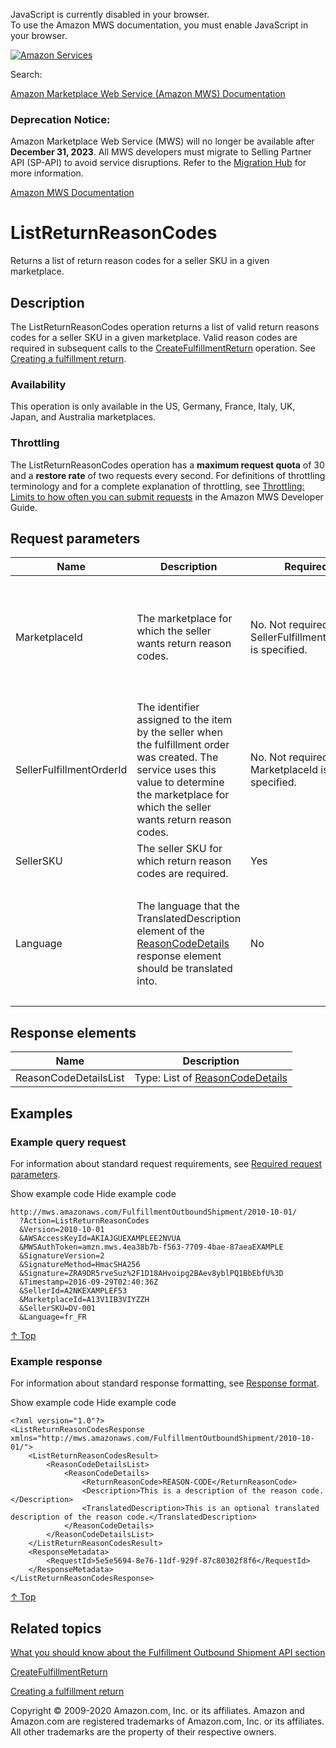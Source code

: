 <div id="MWSDX_noscript">

JavaScript is currently disabled in your browser.  
To use the Amazon MWS documentation, you must enable JavaScript in your
browser.

</div>

<div id="MWSDX_divtop">

[![Amazon
Services](https://images-na.ssl-images-amazon.com/images/G/08/mwsportal/fr_FR/amazonservices.gif "Amazon Services")](http://services.amazon.fr)

<div id="MWSDX_search">

<span id="MWSDX_searchlbl">Search:</span>

</div>

  
<span id="MWSDX_titlebar">[Amazon Marketplace Web Service (Amazon MWS)
Documentation](https://developer.amazonservices.fr/gp/mws/docs.html)</span>
<span id="MWSDX_dep_notice"></span>

### Deprecation Notice:

Amazon Marketplace Web Service (MWS) will no longer be available after
**December 31, 2023**. All MWS developers must migrate to Selling
Partner API (SP-API) to avoid service disruptions. Refer to the
[Migration
Hub](https://developer-docs.amazon.com/sp-api/page/migration-hub) for
more information.

</div>

<div id="MWSDX_divbottom">

<div id="MWSDX_divleft">

<div id="MWSDX_toc">

</div>

</div>

<div id="MWSDX_divright">

<div id="MWSDX_content">

<span id="MWSDX_breadcrumbs">[Amazon MWS
Documentation](https://developer.amazonservices.fr/gp/mws/docs.html)</span>

<div id="FBAOutbound_ListReturnReasonCodes" class="nested0">

# ListReturnReasonCodes

<div class="body">

<span class="ph">Returns a list of return reason codes for a seller SKU
in a given marketplace.</span>

</div>

<div id="Description" class="topic concept nested1">

## Description

<div class="body conbody">

The <span class="keyword apiname">ListReturnReasonCodes</span> operation
returns a list of valid return reasons codes for a seller SKU in a given
marketplace. Valid reason codes are required in subsequent calls to the
<a href="FBAOutbound_CreateFulfillmentReturn.md" class="xref" title="Creates a fulfillment return.">CreateFulfillmentReturn</a>
operation. See
<a href="../fba_guide/FBAGuide_CreateFulfillmentReturn.md" class="xref">Creating a fulfillment return</a>.

<div class="section">

### Availability

This operation is only available in the US, Germany, France, Italy, UK,
Japan, and Australia marketplaces.

</div>

<div class="section">

### Throttling

The <span class="keyword apiname">ListReturnReasonCodes</span> operation
has a **maximum request quota** of 30 and a **restore rate** of two
requests every second. <span class="ph">For definitions of throttling
terminology and for a complete explanation of throttling, see
<a href="../dev_guide/DG_Throttling.md" class="xref">Throttling: Limits to how often you can submit requests</a>
in the <span class="ph">Amazon MWS Developer Guide</span>.</span>

</div>

</div>

</div>

<div id="RequestParameters" class="topic reference nested1">

## Request parameters

<div class="body refbody">

<div class="tablenoborder">

<table id="RequestParameters__RequestParametersTable" class="table" data-cellpadding="4" data-cellspacing="0" data-summary="" data-frame="border" data-border="1" data-rules="all">
<colgroup>
<col style="width: 25%" />
<col style="width: 25%" />
<col style="width: 25%" />
<col style="width: 25%" />
</colgroup>
<thead class="thead" data-align="left">
<tr class="header row">
<th id="d115111e135" class="entry" data-valign="top" width="34.18367346938776%">Name</th>
<th id="d115111e138" class="entry" data-valign="top" width="25.510204081632654%">Description</th>
<th id="d115111e141" class="entry" data-valign="top" width="12.755102040816327%">Required</th>
<th id="d115111e144" class="entry" data-valign="top" width="27.551020408163268%">Values</th>
</tr>
</thead>
<tbody class="tbody">
<tr class="odd row">
<td class="entry" data-valign="top" width="34.18367346938776%" headers="d115111e135 "><span class="keyword parmname">MarketplaceId</span></td>
<td class="entry" data-valign="top" width="25.510204081632654%" headers="d115111e138 ">The marketplace for which the seller wants return reason codes.</td>
<td class="entry" data-valign="top" width="12.755102040816327%" headers="d115111e141 ">No. Not required if <span class="keyword parmname">SellerFulfillmentOrderId</span> is specified.</td>
<td class="entry" data-valign="top" width="27.551020408163268%" headers="d115111e144 "><span class="keyword parmname">MarketplaceId</span> values: see <a href="../dev_guide/DG_Endpoints.md" class="xref">Amazon MWS endpoints and MarketplaceId values</a>.
<p><span class="ph">Type: xs:string</span></p></td>
</tr>
<tr class="even row">
<td class="entry" data-valign="top" width="34.18367346938776%" headers="d115111e135 "><span class="keyword parmname">SellerFulfillmentOrderId</span></td>
<td class="entry" data-valign="top" width="25.510204081632654%" headers="d115111e138 "><span class="ph">The identifier assigned to the item by the seller when the fulfillment order was created.</span> The service uses this value to determine the marketplace for which the seller wants return reason codes.</td>
<td class="entry" data-valign="top" width="12.755102040816327%" headers="d115111e141 ">No. Not required if <span class="keyword parmname">MarketplaceId</span> is specified.</td>
<td class="entry" data-valign="top" width="27.551020408163268%" headers="d115111e144 "><span class="ph">Type: xs:string</span></td>
</tr>
<tr class="odd row">
<td class="entry" data-valign="top" width="34.18367346938776%" headers="d115111e135 "><span class="keyword parmname">SellerSKU</span></td>
<td class="entry" data-valign="top" width="25.510204081632654%" headers="d115111e138 ">The seller SKU for which return reason codes are required.</td>
<td class="entry" data-valign="top" width="12.755102040816327%" headers="d115111e141 ">Yes</td>
<td class="entry" data-valign="top" width="27.551020408163268%" headers="d115111e144 "><span class="ph">Type: xs:string</span></td>
</tr>
<tr class="even row">
<td class="entry" data-valign="top" width="34.18367346938776%" headers="d115111e135 "><span class="keyword parmname">Language</span></td>
<td class="entry" data-valign="top" width="25.510204081632654%" headers="d115111e138 ">The language that the <span class="keyword parmname">TranslatedDescription</span> element of the <a href="FBAOutbound_Datatypes.md#ReasonCodeDetails" class="xref" title="A return reason code, a description, and an optional description translation.">ReasonCodeDetails</a> response element should be translated into.</td>
<td class="entry" data-valign="top" width="12.755102040816327%" headers="d115111e141 ">No</td>
<td class="entry" data-valign="top" width="27.551020408163268%" headers="d115111e144 ">The <span class="ph"> <a href="../dev_guide/DG_ISO639.md" class="xref">ISO 639-1 format</a> </span> language code. Example: fr_CA
<p><span class="ph">Type: xs:string</span></p></td>
</tr>
</tbody>
</table>

</div>

</div>

</div>

<div id="ResponseElements" class="topic reference nested1">

## Response elements

<div class="body refbody">

<div class="tablenoborder">

| Name                                                        | Description                                                                                                                                                                                   |
|-------------------------------------------------------------|-----------------------------------------------------------------------------------------------------------------------------------------------------------------------------------------------|
| <span class="keyword parmname">ReasonCodeDetailsList</span> | Type: List of <a href="FBAOutbound_Datatypes.md#ReasonCodeDetails" class="xref" title="A return reason code, a description, and an optional description translation.">ReasonCodeDetails</a> |

</div>

</div>

</div>

<div id="Examples" class="topic reference nested1">

## Examples

<div class="body refbody">

<div class="section">

### Example query request

<span class="ph">For information about standard request requirements,
see
<a href="../dev_guide/DG_RequiredRequestParameters.md" class="xref">Required request parameters</a>.</span>

<span class="ph expander"> <span class="keyword parmname xshow">Show
example code</span> <span class="keyword parmname xhide">Hide example
code</span> </span>

<div class="sectiondiv content">

``` pre
http://mws.amazonaws.com/FulfillmentOutboundShipment/2010-10-01/
  ?Action=ListReturnReasonCodes 
  &Version=2010-10-01
  &AWSAccessKeyId=AKIAJGUEXAMPLEE2NVUA
  &MWSAuthToken=amzn.mws.4ea38b7b-f563-7709-4bae-87aeaEXAMPLE
  &SignatureVersion=2
  &SignatureMethod=HmacSHA256
  &Signature=ZRA9DR5rveSuz%2F1D18AHvoipg2BAev8yblPQ1BbEbfU%3D
  &Timestamp=2016-09-29T02:40:36Z
  &SellerId=A2NKEXAMPLEF53 
  &MarketplaceId=A13V1IB3VIYZZH 
  &SellerSKU=DV-001 
  &Language=fr_FR  
```

<a href="#Examples" class="xref">↑ Top</a>

</div>

</div>

<div class="section">

### Example response

<span class="ph">For information about standard response formatting, see
<a href="../dev_guide/DG_ResponseFormat.md" class="xref">Response format</a>.</span>

<span class="ph expander"> <span class="keyword parmname xshow">Show
example code</span> <span class="keyword parmname xhide">Hide example
code</span> </span>

<div class="sectiondiv content">

``` pre
<?xml version="1.0"?>
<ListReturnReasonCodesResponse  xmlns="http://mws.amazonaws.com/FulfillmentOutboundShipment/2010-10-01/">
    <ListReturnReasonCodesResult>
        <ReasonCodeDetailsList>
            <ReasonCodeDetails>
                <ReturnReasonCode>REASON-CODE</ReturnReasonCode>
                <Description>This is a description of the reason code.</Description>
                <TranslatedDescription>This is an optional translated description of the reason code.</TranslatedDescription>
            </ReasonCodeDetails>
        </ReasonCodeDetailsList>
    </ListReturnReasonCodesResult> 
    <ResponseMetadata>     
        <RequestId>5e5e5694-8e76-11df-929f-87c80302f8f6</RequestId>
    </ResponseMetadata> 
</ListReturnReasonCodesResponse>
```

<a href="#Examples" class="xref">↑ Top</a>

</div>

</div>

</div>

</div>

<div id="RelatedTopics" class="topic nested1">

## Related topics

<div class="body">

<a href="FBAOutbound_Overview.md" class="xref">What you should know about the Fulfillment Outbound Shipment API section</a>

<a href="FBAOutbound_CreateFulfillmentReturn.md" class="xref" title="Creates a fulfillment return.">CreateFulfillmentReturn</a>

<a href="../fba_guide/FBAGuide_CreateFulfillmentReturn.md" class="xref">Creating a fulfillment return</a>

</div>

</div>

</div>

<div id="MWSDX_footer">

Copyright © 2009-2020 Amazon.com, Inc. or its affiliates. Amazon and
Amazon.com are registered trademarks of Amazon.com, Inc. or its
affiliates. All other trademarks are the property of their respective
owners.

</div>

</div>

</div>

<div style="clear: both;">

</div>

</div>
